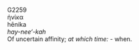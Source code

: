 <body>
  <p>G2259<br>  ἡνίκα  <br> hēnika  <br><i>hay-nee‘-kah </i><br>Of uncertain affinity; <i>at</i> <i>which</i> <i>time:</i> - when.<br></p>
 </body>